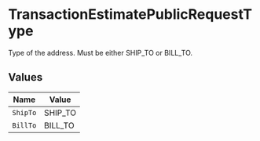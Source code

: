 # TransactionEstimatePublicRequestType

Type of the address. Must be either
                        SHIP_TO or BILL_TO.


## Values

| Name     | Value    |
| -------- | -------- |
| `ShipTo` | SHIP_TO  |
| `BillTo` | BILL_TO  |